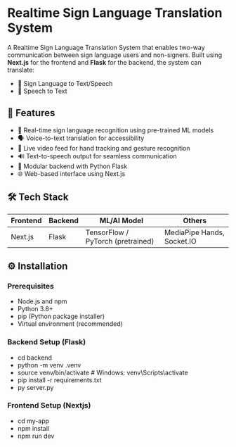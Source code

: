 # Realtime Sign Language Translation System

A Realtime Sign Language Translation System that enables two-way communication between sign language users and non-signers. Built using **Next.js** for the frontend and **Flask** for the backend, the system can translate:
- 🧠 Sign Language to Text/Speech
- 🎤 Speech to Text

## 🌟 Features

- 🔁 Real-time sign language recognition using pre-trained ML models
- 🗣 Voice-to-text translation for accessibility
- 🎥 Live video feed for hand tracking and gesture recognition
- 🔊 Text-to-speech output for seamless communication
- 🧩 Modular backend with Python Flask
- 🌐 Web-based interface using Next.js

## 🛠 Tech Stack

| Frontend | Backend | ML/AI Model | Others |
|----------|---------|-------------|--------|
| Next.js | Flask   | TensorFlow / PyTorch (pretrained) | MediaPipe Hands, Socket.IO |


## ⚙️ Installation

### Prerequisites
- Node.js and npm
- Python 3.8+
- pip (Python package installer)
- Virtual environment (recommended)

###  Backend Setup (Flask)
- cd backend
- python -m venv .venv
- source venv/bin/activate   # Windows: venv\Scripts\activate
- pip install -r requirements.txt
- py server.py

###  Frontend Setup (Nextjs)
- cd my-app
- npm install
- npm run dev
